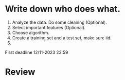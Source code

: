 # Write down who does what.
1. Analyze the data. Do some cleaning (Optional).
2. Select important features (Optional).
3. Choose algorithm.
4. Create a training set and a test set, make sure iid.
5. 

First deadline 12/11-2023 23:59

# Review


# 
